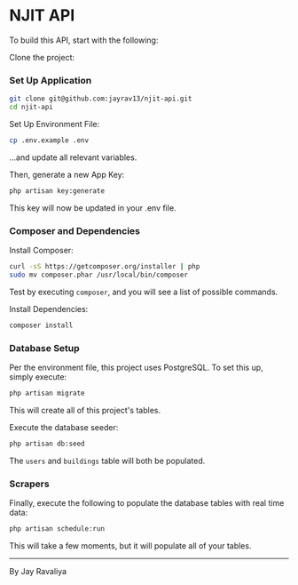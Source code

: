 # NJIT API

To build this API, start with the following:

Clone the project:

### Set Up Application

```bash
git clone git@github.com:jayrav13/njit-api.git
cd njit-api
```

Set Up Environment File:

```bash
cp .env.example .env
```

...and update all relevant variables.

Then, generate a new App Key:

```bash
php artisan key:generate
```

This key will now be updated in your .env file.

### Composer and Dependencies

Install Composer:

```bash
curl -sS https://getcomposer.org/installer | php
sudo mv composer.phar /usr/local/bin/composer
```

Test by executing `composer`, and you will see a list of possible commands.

Install Dependencies:

```bash
composer install
```

### Database Setup

Per the environment file, this project uses PostgreSQL. To set this up, simply execute:

```bash
php artisan migrate
```

This will create all of this project's tables.

Execute the database seeder:

```bash
php artisan db:seed
```

The `users` and `buildings` table will both be populated.

### Scrapers

Finally, execute the following to populate the database tables with real time data:

```bash
php artisan schedule:run
```

This will take a few moments, but it will populate all of your tables.

---

By Jay Ravaliya